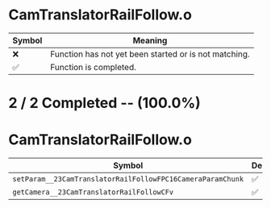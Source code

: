 # CamTranslatorRailFollow.o
| Symbol | Meaning 
| ------------- | ------------- 
| :x: | Function has not yet been started or is not matching. 
| :white_check_mark: | Function is completed. 


# 2 / 2 Completed -- (100.0%)
# CamTranslatorRailFollow.o
| Symbol | Decompiled? |
| ------------- | ------------- |
| `setParam__23CamTranslatorRailFollowFPC16CameraParamChunk` | :white_check_mark: |
| `getCamera__23CamTranslatorRailFollowCFv` | :white_check_mark: |
